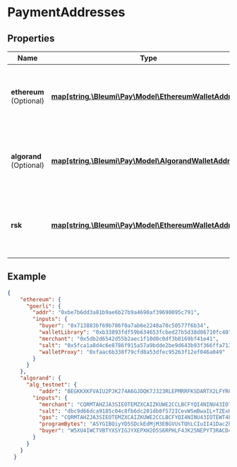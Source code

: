 # PaymentAddresses

## Properties
Name | Type | Description | Notes
------------ | ------------- | ------------- | -------------
**ethereum** <br> (Optional) | [**map[string,\Bleumi\Pay\Model\EthereumWalletAddress]**](EthereumWalletAddress.md) | A dictionary which gives the wallet addresses in Ethereum Network | 
**algorand** <br> (Optional) | [**map[string,\Bleumi\Pay\Model\AlgorandWalletAddress]**](AlgorandWalletAddress.md) | A dictionary which gives the wallet addresses in Algorand Network | 
**rsk** | [**map[string,\Bleumi\Pay\Model\EthereumWalletAddress]**](EthereumWalletAddress.md) | A dictionary which gives the wallet addresses in Rsk Network | 


## Example

```json
{
    "ethereum": {
      "goerli": {
        "addr": "0xbe7b6dd3a81b9ae6b27b9a4690af39690095c791",
        "inputs": {
          "buyer": "0x713883bf69b786f0a7ab6e2248a70c50577f6b34",
          "walletLibrary": "0xb33893fdf59b634653fcbed27b5d38d86710fc40",
          "merchant": "0x5db2d6542d55b2aec1f10d0c0df3b0169bf41e41",
          "salt": "0x5fca1a8d4c6e8786f915a57a9bdde2be9d643b93f366ffa713384fe75762e4aa",
          "walletProxy": "0xfaac6b338f79cfd8a53dfec95263f12ef046a049"
        }
      }
    },
    "algorand": {
      "alg_testnet": {
          "addr": "BEGKKXKFVAIU2PJK274A6GJDQK7J323RLEPMRRFKSDARTX2LFYR6S6VNLM",
        "inputs": {
          "merchant": "CQRMTAHZJA3SIEOTEMZXCAIZKUWE2CCLBCFYQI4NINU43IOTEWT4LOT4IY",
          "salt": "dbc9d66dca9185c04c8fb6dc201db8f572ICevWSmBwaIL+TZExKWDigc4PDAQwy125SrvxoMHoWHNbS79Dp+w==",
          "gas": "CQRMTAHZJA3SIEOTEMZXCAIZKUWE2CCLBCFYQI4NINU43IOTEWT4LOT4IY",
          "programBytes": "ASYGIBQiyYD5SDckEdMjM3EBGVUsTQhLCIuII41Dac2h0yWnILdvTiLCnUM8XlhBk4uR9z6d2XovOsvEq11pH4nuIBD5IAAAAAAAAAAAAAAAAAAAAAAAAAAAAAAAAAAAAAAAAAAAA3BheQVheGZlciBdtOnkjuxx1Dec/b84B7gMkevLMHGQmt2Q5eDcnAU/KzEHKBIxBykSETEJKhIxCSgSMQkpEhExCSgSEREQMQ8rEhAxFCgSMRQpEhExFSoSMRUoEjEVKRIRERAxDycEEhARMQUBJwUSEDEUMQASEQ==",
          "buyer": "W5XU4IWCTVBTYXSYIGJYXEPXH2O5S6RPHLF4JK25NEPYT3RACD4Z3EBS4A"
        }
      }
    }
  }
```